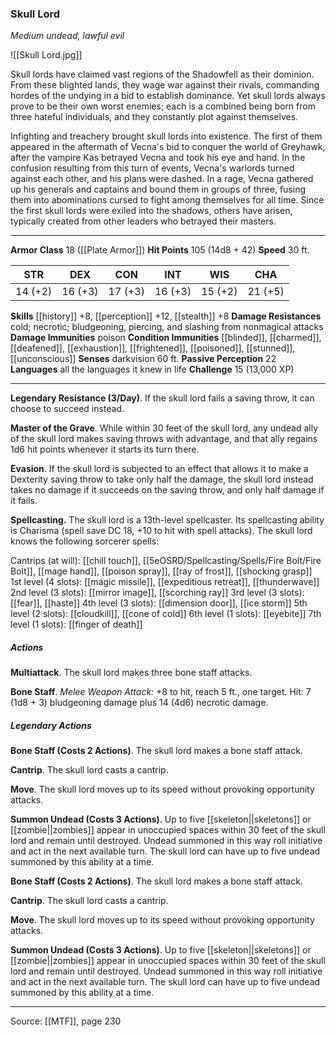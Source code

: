 ### Skull Lord
_Medium undead, lawful evil_

![[Skull Lord.jpg]]

Skull lords have claimed vast regions of the Shadowfell as their dominion. From these blighted lands, they wage war against their rivals, commanding hordes of the undying in a bid to establish dominance. Yet skull lords always prove to be their own worst enemies; each is a combined being born from three hateful individuals, and they constantly plot against themselves.

Infighting and treachery brought skull lords into existence. The first of them appeared in the aftermath of Vecna's bid to conquer the world of Greyhawk, after the vampire Kas betrayed Vecna and took his eye and hand. In the confusion resulting from this turn of events, Vecna's warlords turned against each other, and his plans were dashed. In a rage, Vecna gathered up his generals and captains and bound them in groups of three, fusing them into abominations cursed to fight among themselves for all time. Since the first skull lords were exiled into the shadows, others have arisen, typically created from other leaders who betrayed their masters.



---

**Armor Class** 18 ([[Plate Armor]])
**Hit Points** 105 (14d8 + 42)
**Speed** 30 ft.

| STR     | DEX     | CON     | INT     | WIS     | CHA     |
|---------|---------|---------|---------|---------|---------|
| 14 (+2) | 16 (+3) | 17 (+3) | 16 (+3) | 15 (+2) | 21 (+5) |

**Skills** [[history]] +8, [[perception]] +12, [[stealth]] +8
**Damage Resistances** cold; necrotic; bludgeoning, piercing, and slashing from nonmagical attacks
**Damage Immunities** poison
**Condition Immunities** [[blinded]], [[charmed]], [[deafened]], [[exhaustion]], [[frightened]], [[poisoned]], [[stunned]], [[unconscious]]
**Senses** darkvision 60 ft.
**Passive Perception** 22
**Languages** all the languages it knew in life
**Challenge** 15 (13,000 XP)

---

**Legendary Resistance (3/Day)**. If the skull lord fails a saving throw, it can choose to succeed instead.

**Master of the Grave**. While within 30 feet of the skull lord, any undead ally of the skull lord makes saving throws with advantage, and that ally regains 1d6 hit points whenever it starts its turn there.

**Evasion**. If the skull lord is subjected to an effect that allows it to make a Dexterity saving throw to take only half the damage, the skull lord instead takes no damage if it succeeds on the saving throw, and only half damage if it fails.

**Spellcasting.** The skull lord is a 13th-level spellcaster. Its spellcasting ability is Charisma (spell save DC 18, +10 to hit with spell attacks). The skull lord knows the following sorcerer spells:

Cantrips (at will): [[chill touch]], [[5eOSRD/Spellcasting/Spells/Fire Bolt/Fire Bolt]], [[mage hand]], [[poison spray]], [[ray of frost]], [[shocking grasp]]
1st level (4 slots): [[magic missile]], [[expeditious retreat]], [[thunderwave]]
2nd level (3 slots): [[mirror image]], [[scorching ray]]
3rd level (3 slots): [[fear]], [[haste]]
4th level (3 slots): [[dimension door]], [[ice storm]]
5th level (2 slots): [[cloudkill]], [[cone of cold]]
6th level (1 slots): [[eyebite]]
7th level (1 slots): [[finger of death]]

##### Actions
**Multiattack**. The skull lord makes three bone staff attacks.

**Bone Staff**. _Melee Weapon Attack:_ +8 to hit, reach 5 ft., one target. Hit: 7 (1d8 + 3) bludgeoning damage plus 14 (4d6) necrotic damage.

##### Legendary Actions
**Bone Staff (Costs 2 Actions)**. The skull lord makes a bone staff attack.

**Cantrip**. The skull lord casts a cantrip.

**Move**. The skull lord moves up to its speed without provoking opportunity attacks.

**Summon Undead (Costs 3 Actions)**. Up to five [[skeleton||skeletons]] or [[zombie||zombies]] appear in unoccupied spaces within 30 feet of the skull lord and remain until destroyed. Undead summoned in this way roll initiative and act in the next available turn. The skull lord can have up to five undead summoned by this ability at a time.

**Bone Staff (Costs 2 Actions)**. The skull lord makes a bone staff attack.

**Cantrip**. The skull lord casts a cantrip.

**Move**. The skull lord moves up to its speed without provoking opportunity attacks.

**Summon Undead (Costs 3 Actions)**. Up to five [[skeleton||skeletons]] or [[zombie||zombies]] appear in unoccupied spaces within 30 feet of the skull lord and remain until destroyed. Undead summoned in this way roll initiative and act in the next available turn. The skull lord can have up to five undead summoned by this ability at a time.


---

Source: [[MTF]], page 230